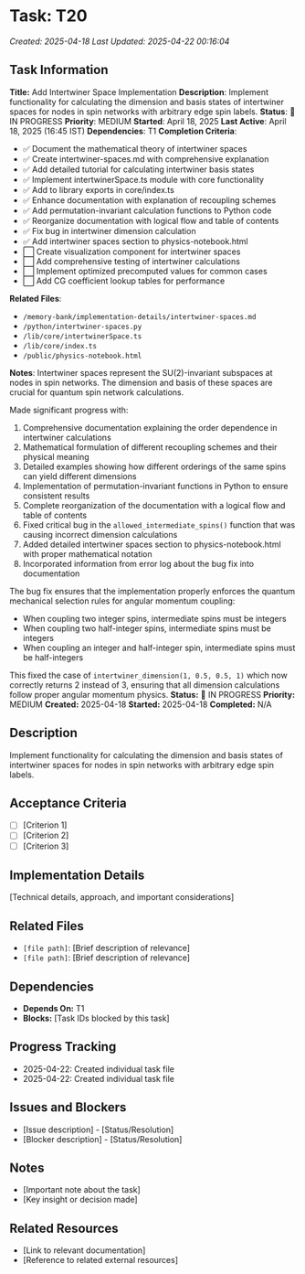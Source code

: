 # Task: T20
*Created: 2025-04-18*
*Last Updated: 2025-04-22 00:16:04*

## Task Information
**Title:** Add Intertwiner Space Implementation
**Description**: Implement functionality for calculating the dimension and basis states of intertwiner spaces for nodes in spin networks with arbitrary edge spin labels.
**Status**: 🔄 IN PROGRESS
**Priority**: MEDIUM
**Started**: April 18, 2025
**Last Active**: April 18, 2025 (16:45 IST)
**Dependencies**: T1
**Completion Criteria**:
- ✅ Document the mathematical theory of intertwiner spaces
- ✅ Create intertwiner-spaces.md with comprehensive explanation
- ✅ Add detailed tutorial for calculating intertwiner basis states
- ✅ Implement intertwinerSpace.ts module with core functionality
- ✅ Add to library exports in core/index.ts
- ✅ Enhance documentation with explanation of recoupling schemes
- ✅ Add permutation-invariant calculation functions to Python code
- ✅ Reorganize documentation with logical flow and table of contents
- ✅ Fix bug in intertwiner dimension calculation
- ✅ Add intertwiner spaces section to physics-notebook.html
- ⬜ Create visualization component for intertwiner spaces
- ⬜ Add comprehensive testing of intertwiner calculations
- ⬜ Implement optimized precomputed values for common cases
- ⬜ Add CG coefficient lookup tables for performance

**Related Files**:
- `/memory-bank/implementation-details/intertwiner-spaces.md`
- `/python/intertwiner-spaces.py`
- `/lib/core/intertwinerSpace.ts`
- `/lib/core/index.ts`
- `/public/physics-notebook.html`

**Notes**:
Intertwiner spaces represent the SU(2)-invariant subspaces at nodes in spin networks. The dimension and basis of these spaces are crucial for quantum spin network calculations. 

Made significant progress with:
1. Comprehensive documentation explaining the order dependence in intertwiner calculations
2. Mathematical formulation of different recoupling schemes and their physical meaning
3. Detailed examples showing how different orderings of the same spins can yield different dimensions
4. Implementation of permutation-invariant functions in Python to ensure consistent results
5. Complete reorganization of the documentation with a logical flow and table of contents
6. Fixed critical bug in the `allowed_intermediate_spins()` function that was causing incorrect dimension calculations
7. Added detailed intertwiner spaces section to physics-notebook.html with proper mathematical notation
8. Incorporated information from error log about the bug fix into documentation

The bug fix ensures that the implementation properly enforces the quantum mechanical selection rules for angular momentum coupling:
- When coupling two integer spins, intermediate spins must be integers
- When coupling two half-integer spins, intermediate spins must be integers
- When coupling an integer and half-integer spin, intermediate spins must be half-integers

This fixed the case of `intertwiner_dimension(1, 0.5, 0.5, 1)` which now correctly returns 2 instead of 3, ensuring that all dimension calculations follow proper angular momentum physics.
**Status:** 🔄 IN PROGRESS
**Priority:** MEDIUM
**Created:** 2025-04-18
**Started:** 2025-04-18
**Completed:** N/A

## Description
Implement functionality for calculating the dimension and basis states of intertwiner spaces for nodes in spin networks with arbitrary edge spin labels.

## Acceptance Criteria
- [ ] [Criterion 1]
- [ ] [Criterion 2]
- [ ] [Criterion 3]

## Implementation Details
[Technical details, approach, and important considerations]

## Related Files
- `[file path]`: [Brief description of relevance]
- `[file path]`: [Brief description of relevance]

## Dependencies
- **Depends On:** T1
- **Blocks:** [Task IDs blocked by this task]

## Progress Tracking
- 2025-04-22: Created individual task file
- 2025-04-22: Created individual task file

## Issues and Blockers
- [Issue description] - [Status/Resolution]
- [Blocker description] - [Status/Resolution]

## Notes
- [Important note about the task]
- [Key insight or decision made]

## Related Resources
- [Link to relevant documentation]
- [Reference to related external resources]